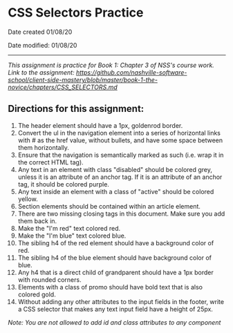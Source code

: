 # CSS Selectors Practice

 Date created 01/08/20

 Date modified: 01/08/20

***

*This assignment is practice for Book 1: Chapter 3 of NSS's course work. Link to the assignment: https://github.com/nashville-software-school/client-side-mastery/blob/master/book-1-the-novice/chapters/CSS_SELECTORS.md*

## Directions for this assignment:

1. The header element should have a 1px, goldenrod border.
2. Convert the ul in the navigation element into a series of horizontal links with # as the href value, without bullets, and have some space between them horizontally.
3. Ensure that the navigation is semantically marked as such (i.e. wrap it in the correct HTML tag).
4. Any text in an element with class "disabled" should be colored grey, unless it is an attribute of an anchor tag. If it is an attribute of an anchor tag, it should be colored purple.
5. Any text inside an element with a class of "active" should be colored yellow.
6. Section elements should be contained within an article element.
7. There are two missing closing tags in this document. Make sure you add them back in.
8. Make the "I'm red" text colored red.
9. Make the "I'm blue" text colored blue.
10. The sibling h4 of the red element should have a background color of red.
11. The sibling h4 of the blue element should have background color of blue.
12. Any h4 that is a direct child of grandparent should have a 1px border with rounded corners.
13. Elements with a class of promo should have bold text that is also colored gold.
14. Without adding any other attributes to the input fields in the footer, write a CSS selector that makes any text input field have a height of 25px.

*Note: You are not allowed to add id and class attributes to any component*
